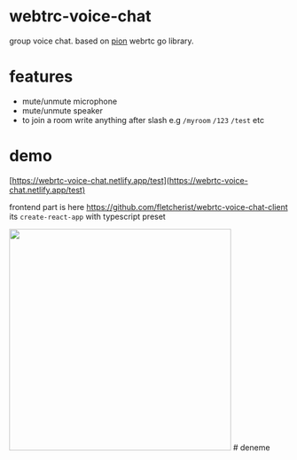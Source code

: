 # webtrc-voice-chat

group voice chat. based on [pion](https://github.com/pion/webrtc) webrtc go library.

# features

- mute/unmute microphone
- mute/unmute speaker
- to join a room write anything after slash e.g `/myroom` `/123` `/test` etc

# demo

[https://webrtc-voice-chat.netlify.app/test](https://webrtc-voice-chat.netlify.app/test)

frontend part is here https://github.com/fletcherist/webrtc-voice-chat-client its `create-react-app` with typescript preset

<img src="https://capture.chat/message/15fef35c9f729d77/16055d9409742d71eb5f38f1_604" height=400 />
# deneme
